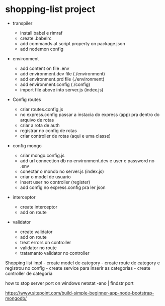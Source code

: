 # shopping-list project

- transpiler
    - install babel e rimraf
    - create .babelrc
    - add commands at script property on package.json
    - add nodemon config
    
- environment
    - add content on file .env
    - add environment.dev file (./environment)
    - add environment.prd file (./environment)
    - add environment.config (./config)
    - import file above into server.js (index.js)
 
- Config routes
    - criar routes.config.js
    - no express.config passar a instacia do express (app) pra dentro do arquivo de rotas
    - criar a rota de auth
    - registrar no config de rotas
    - criar controller de rotas (aqui e uma classe)
    
- config mongo
    - criar mongo.config.js
    - add url connection db no environment.dev e user e password no .env
    - conectar o mondo no server.js (index.js)
    - criar o model de usuario
    - insert user no controller (register)
    - add config no express.config pra ler json

- interceptor
    - create interceptor
    - add on route
    
- validator
    - create validator
    - add on route
    - treat errors on controller
    - validator no route
    - tratamanto validator no controller

Shopping list impl
    - create model de category
    - create route de category e registrou no config
    - create service para inserir as categorias
    - create controller de categoria
    
how to stop server port on windows
netstat -ano | findstr port

https://www.sitepoint.com/build-simple-beginner-app-node-bootstrap-mongodb/
